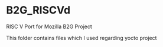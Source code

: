 # B2G_RISCVd
RISC V Port for Mozilla B2G Project

This folder contains files which I used regarding yocto project
